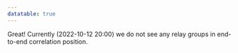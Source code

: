 ```yaml
---
datatable: true
---
```



Great! Currently (2022-10-12 20:00) we do not see any relay groups
in end-to-end correlation position.
